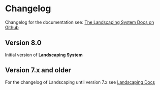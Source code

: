 # Changelog

Changelog for the documentation see: [The Landscaping System Docs on Github](https://github.com/ludicdrive/landscaping-system-docs)

## Version 8.0

Initial version of **Landscaping System**

## Version 7.x and older

For the changelog of Landscaping until version 7.x see [Landscaping Docs](https://jorop.github.io/landscaping-docs/#/changelog?id=changelog)